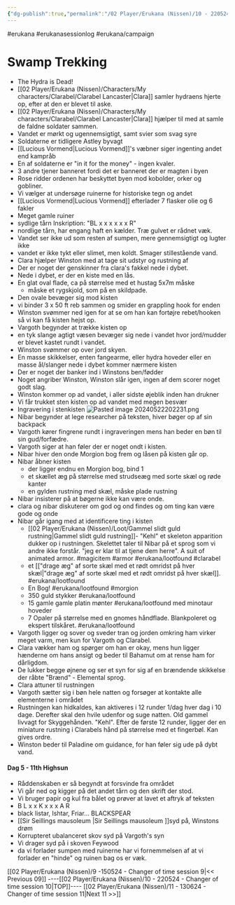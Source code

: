 ```yaml
---
{"dg-publish":true,"permalink":"/02 Player/Erukana (Nissen)/10 - 220524 - Changer of time session 10/","tags":["erukana","erukanasessionlog","erukana/campaign","magicitem","armor","erukana/lootfound","clarabel","morgion"]}
---
```



#erukana #erukanasessionlog #erukana/campaign 

# Swamp Trekking
- The Hydra is Dead! 
- [[02 Player/Erukana (Nissen)/Characters/My characters/Clarabel/Clarabel Lancaster\|Clara]] samler hydraens hjerte op, efter at den er blevet til aske.
- [[02 Player/Erukana (Nissen)/Characters/My characters/Clarabel/Clarabel Lancaster\|Clara]] hjælper til med at samle de faldne soldater sammen. 
- Vandet er mørkt og ugennemsigtigt, samt svier som svag syre 
- Soldaterne er tidligere Astley byvagt
- [[Lucious Vormend\|Lucious Vormend]]'s væbner siger ingenting andet end kampråb
- En af soldaterne er "in it for the money" - ingen kvaler.
- 3 andre tjener banneret fordi det er banneret der er magten i byen 
- Rose ridder ordenen har beskyttet byen mod kobolder, orker og gobliner. 
- Vi vælger at undersøge ruinerne for historiske tegn og andet 
- [[Lucious Vormend\|Lucious Vormend]] efterlader 7 flasker olie og 6 fakler
- Meget gamle ruiner 
- sydlige tårn Inskription: "BL x x x x x x R"
- nordlige tårn, har engang haft en kælder. Træ gulvet er rådnet væk. 
- Vandet ser ikke ud som resten af sumpen, mere gennemsigtigt og lugter ikke 
- vandet er ikke tykt eller slimet, men koldt. Smager stillestående vand. 
- Clara hjælper Winston med at tage sit udstyr og rustning af
- Der er noget der genskinner fra clara's fakkel nede i dybet.
- Nede i dybet, er der en kiste med en lås. 
- En glat oval flade, ca på størrelse med et hustag 5x7m måske
	- måske et rygskjold, som på en skildpade.
- Den ovale bevæger sig mod kisten 
- vi binder 3 x 50 ft reb sammen og smider en grappling hook for enden
- Winston svømmer ned igen for at se om han kan fortøjre rebet/hooken så vi kan få kisten hejst op.
- Vargoth begynder at trække kisten op
- en tyk slange agtigt væsen bevæger sig nede i vandet hvor jord/mudder er blevet kastet rundt i vandet. 
- Winston svømmer op over jord skyen. 
- En masse skikkelser, enten fangearme, eller hydra hoveder eller en masse ål/slanger nede i dybet kommer nærmere kisten 
- Der er noget der banker ind i Winstons ben/fødder 
- Noget angriber Winston, Winston slår igen, ingen af dem scorer noget godt slag.
- Winston kommer op ad vandet, i aller sidste øjeblik inden han drukner 
- Vi får trukket sten kisten op ad vandet med megen besvær 
- Ingravering i stenkisten 
 ![Pasted image 20240522202231.png](/img/user/10%20Attachments/Pasted%20image%2020240522202231.png)
- Nibar begynder at lege researcher på teksten, hiver bøger op af sin backpack 
- Vargoth kører fingrene rundt i ingraveringen mens han beder en bøn til sin gud/forfædre. 
- Vargoth siger at han føler der er noget ondt i kisten.
- Nibar hiver den onde Morgion bog frem og låsen på kisten går op. 
- Nibar åbner kisten 
	- der ligger endnu en Morgion bog, bind 1
	- et skællet æg på størrelse med strudseæg med sorte skæl og røde kanter 
	- en gylden rustning med skæl, måske plade rustning 
- Nibar insisterer på at bøgerne ikke kan være onde. 
- clara og nibar diskuterer om god og ond findes og om ting kan være gode og onde 
- Nibar går igang med at identificere ting i kisten 
	- [[02 Player/Erukana (Nissen)/Loot/Gammel slidt guld rustning\|Gammel slidt guld rustning]]- "Kehl" et skeleton apparition dukker op i rustningen. Skelettet taler til Nibar på et sprog som vi andre ikke forstår. "jeg er klar til at tjene dem herre". A suit of animated armor. #magicitem #armor  #erukana/lootfound #clarabel 
	- et [["drage æg" af sorte skæl med et rødt omridst på hver skæl\|"drage æg" af sorte skæl med et rødt omridst på hver skæl]]. #erukana/lootfound 
	- En Bog! #erukana/lootfound #morgion 
	- 350 guld stykker #erukana/lootfound 
	- 15 gamle gamle platin mønter #erukana/lootfound med minotaur hoveder 
	- 7 Opaler på størrelse med en gnomes håndflade. Blankpoleret og ekspert tilskåret. #erukana/lootfound 
- Vargoth ligger og sover og sveder tran og jorden omkring ham virker meget varm, men kun for Vargoth og Clarabel. 
- Clara vækker ham og spørger om han er okay, mens hun ligger hænderne om hans ansigt og beder til Bahamut om at rense ham for dårligdom. 
- De lukker begge øjnene og ser et syn for sig af en brændende skikkelse der råbte "Brænd" - Elemental sprog. 
- Clara attuner til rustningen 
- Vargoth sætter sig i bøn hele natten og forsøger at kontakte alle elementerne i området 
- Rustningen kan hidkaldes, kan aktiveres i 12 runder 1/dag hver dag i 10 dage. Derefter skal den hvile udenfor og suge natten. Old gammel livvagt for Skyggehånden. "Kehl".  Efter de første 12 runder, ligger der en miniature rustning i Clarabels hånd på størrelse med et fingerbøl. Kan gives ordre. 
- Winston beder til Paladine om guidance, for han føler sig ude på dybt vand.

#### Dag 5 - 11th Highsun
- Råddenskaben er så begyndt at forsvinde fra området 
- Vi går ned og kigger på det andet tårn og den skrift der stod. 
- Vi bruger papir og kul fra bålet og prøver at lavet et aftryk af teksten 
- B L x x  K  x x x A R 
- black  listar, Ishtar, Friar... BLACKSPEAR 
- [[Sir Seillings mausoleum \|Sir Seillings mausoleum ]]syd på, Winstons drøm 
- Korrupteret ubalanceret skov syd på Vargoth's syn 
- Vi drager syd på i skoven Feywood 
- da vi forlader sumpen med ruinerne har vi fornemmelsen af at vi forlader en "hinde" og ruinen bag os er væk. 


[[02 Player/Erukana (Nissen)/9 -150524 - Changer of time session 9\|<< Previous 09]] ----[[02 Player/Erukana (Nissen)/10 - 220524 - Changer of time session 10\|TOP]]---- [[02 Player/Erukana (Nissen)/11 - 130624 - Changer of time session 11\|Next 11 >>]]